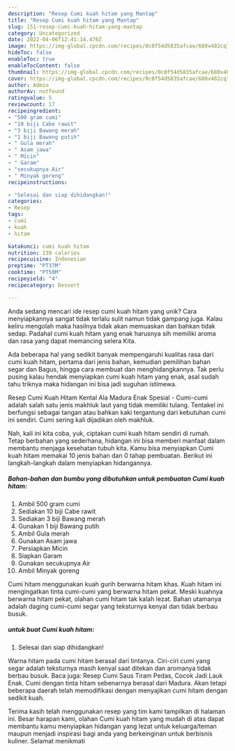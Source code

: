 ```yaml
---
description: "Resep Cumi kuah hitam yang Mantap"
title: "Resep Cumi kuah hitam yang Mantap"
slug: 151-resep-cumi-kuah-hitam-yang-mantap
category: Uncategorized
date: 2022-04-06T12:41:14.476Z
image: https://img-global.cpcdn.com/recipes/0c0f54d5835afcae/680x482cq70/cumi-kuah-hitam-foto-resep-utama.jpg
hideToc: false
enableToc: true
enableTocContent: false
thumbnail: https://img-global.cpcdn.com/recipes/0c0f54d5835afcae/680x482cq70/cumi-kuah-hitam-foto-resep-utama.jpg
cover: https://img-global.cpcdn.com/recipes/0c0f54d5835afcae/680x482cq70/cumi-kuah-hitam-foto-resep-utama.jpg
author: Admin
authorAv: notfound
ratingvalue: 5
reviewcount: 17
recipeingredient:
- "500 gram cumi"
- "10 biji Cabe rawit"
- "3 biji Bawang merah"
- "1 biji Bawang putih"
- " Gula merah"
- " Asam jawa"
- " Micin"
- " Garam"
- "secukupnya Air"
- " Minyak goreng"
recipeinstructions:

- "Selesai dan siap dihidangkan!"
categories:
- Resep
tags:
- cumi
- kuah
- hitam

katakunci: cumi kuah hitam 
nutrition: 239 calories
recipecuisine: Indonesian
preptime: "PT37M"
cooktime: "PT50M"
recipeyield: "4"
recipecategory: Dessert

---
```





Anda sedang mencari ide resep cumi kuah hitam yang unik? Cara menyiapkannya sangat tidak terlalu sulit namun tidak gampang juga. Kalau keliru mengolah maka hasilnya tidak akan memuaskan dan bahkan tidak sedap. Padahal cumi kuah hitam yang enak harusnya sih memiliki aroma dan rasa yang dapat memancing selera Kita.





Ada beberapa hal yang sedikit banyak mempengaruhi kualitas rasa dari cumi kuah hitam, pertama dari jenis bahan, kemudian pemilihan bahan segar dan Bagus, hingga cara membuat dan menghidangkannya. Tak perlu pusing kalau hendak menyiapkan cumi kuah hitam yang enak,      asal sudah tahu triknya maka hidangan ini bisa jadi suguhan istimewa.














Resep Cumi Kuah Hitam Kental Ala Madura Enak Spesial - Cumi-cumi adalah salah satu jenis makhluk laut yang tidak memiliki tulang. Tentakel ini berfungsi sebagai tangan atau bahkan kaki tergantung dari kebutuhan cumi ini sendiri. Cumi sering kali dijadikan oleh makhluk.






Nah, kali ini kita coba, yuk, ciptakan cumi kuah hitam sendiri di rumah. Tetap berbahan yang sederhana, hidangan ini bisa memberi manfaat dalam membantu menjaga kesehatan tubuh kita. Kamu bisa menyiapkan Cumi kuah hitam memakai 10 jenis bahan dan 0 tahap pembuatan. Berikut ini langkah-langkah dalam menyiapkan hidangannya.

<!--inarticleads1-->

##### Bahan-bahan dan bumbu yang dibutuhkan untuk pembuatan Cumi kuah hitam:

1. Ambil 500 gram cumi
1. Sediakan 10 biji Cabe rawit
1. Sediakan 3 biji Bawang merah
1. Gunakan 1 biji Bawang putih
1. Ambil  Gula merah
1. Gunakan  Asam jawa
1. Persiapkan  Micin
1. Siapkan  Garam
1. Gunakan secukupnya Air
1. Ambil  Minyak goreng


Cumi hitam menggunakan kuah gurih berwarna hitam khas. Kuah hitam ini mengingatkan tinta cumi-cumi yang berwarna hitam pekat. Meski kuahnya berwarna hitam pekat, olahan cumi hitam tak kalah lezat. Bahan utamanya adalah daging cumi-cumi segar yang teksturnya kenyal dan tidak berbau busuk. 

<!--inarticleads2-->

#####  untuk buat Cumi kuah hitam:


1. Selesai dan siap dihidangkan!

Warna hitam pada cumi hitam berasal dari tintanya. Ciri-ciri cumi yang segar adalah teksturnya masih kenyal saat ditekan dan aromanya tidak berbau busuk. Baca juga: Resep Cumi Saus Tiram Pedas, Cocok Jadi Lauk Enak. Cumi dengan tinta hitam sebenarnya berasal dari Madura. Akan tetapi beberapa daerah telah memodifikasi dengan menyajikan cumi hitam dengan sedikit kuah. 

Terima kasih telah menggunakan resep yang tim kami tampilkan di halaman ini. Besar harapan kami, olahan Cumi kuah hitam yang mudah di atas dapat membantu kamu menyiapkan hidangan yang lezat untuk keluarga/teman maupun menjadi inspirasi bagi anda yang berkeinginan untuk berbisnis kuliner. Selamat menikmati
